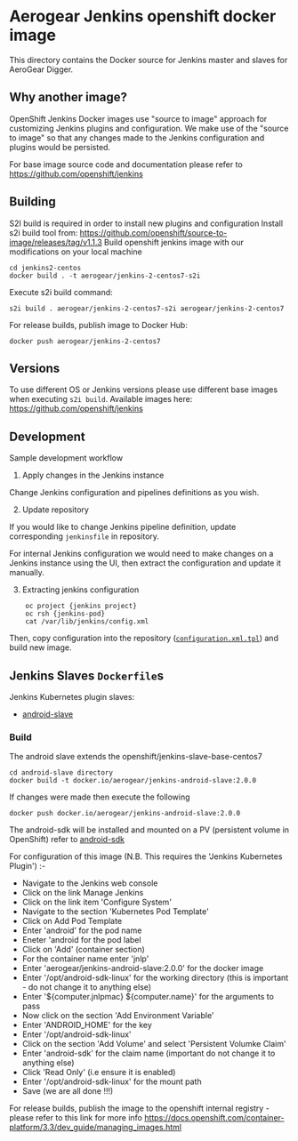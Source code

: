 # Aerogear Jenkins openshift docker image

This directory contains the Docker source for Jenkins master and slaves for AeroGear Digger.

## Why another image?

OpenShift Jenkins Docker images use "source to image" approach for customizing Jenkins plugins and configuration.
We make use of the "source to image" so that any changes made to the Jenkins configuration and plugins would be persisted.

For base image source code and documentation please refer to https://github.com/openshift/jenkins

## Building

S2I build is required in order to install new plugins and configuration
Install s2i build tool from: https://github.com/openshift/source-to-image/releases/tag/v1.1.3
Build openshift jenkins image with our modifications on your local machine

    cd jenkins2-centos
    docker build . -t aerogear/jenkins-2-centos7-s2i

Execute s2i build command:

    s2i build . aerogear/jenkins-2-centos7-s2i aerogear/jenkins-2-centos7

For release builds, publish image to Docker Hub:

    docker push aerogear/jenkins-2-centos7

## Versions

To use different OS or Jenkins versions please use different base images when executing `s2i build`.
Available images here: <https://github.com/openshift/jenkins>

## Development

Sample development workflow

1. Apply changes in the Jenkins instance

Change Jenkins configuration and pipelines definitions as you wish.

2. Update repository

If you would like to change Jenkins pipeline definition, update corresponding `jenkinsfile` in repository.

For internal Jenkins configuration we would need to make changes on a Jenkins instance using the UI,
then extract the configuration and update it manually.

3. Extracting jenkins configuration

```
    oc project {jenkins project}
    oc rsh {jenkins-pod}
    cat /var/lib/jenkins/config.xml
```

Then, copy configuration into the repository ([`configuration.xml.tpl`](./configuration/configuration.xml.tpl)) and build new image.


## Jenkins Slaves `Dockerfile`s

Jenkins Kubernetes plugin slaves:

-  [android-slave](./android-slave)

### Build

The android slave extends the openshift/jenkins-slave-base-centos7

    cd android-slave directory
    docker build -t docker.io/aerogear/jenkins-android-slave:2.0.0 

If changes were made then execute the following

    docker push docker.io/aerogear/jenkins-android-slave:2.0.0

The android-sdk will be installed and mounted on a PV (persistent volume in OpenShift) refer to [android-sdk](./android-sdk) 

For configuration of this image (N.B. This requires the 'Jenkins Kubernetes Plugin') :-

- Navigate to the Jenkins web console
- Click on the link Manage Jenkins
- Click on the link item 'Configure System'
- Navigate to the section 'Kubernetes Pod Template'
- Click on Add Pod Template
- Enter 'android' for the pod name
- Eneter 'android for the pod label
- Click on 'Add' (container section)
- For the container name enter 'jnlp'
- Enter 'aerogear/jenkins-android-slave:2.0.0' for the docker image
- Enter '/opt/android-sdk-linux' for the working directory (this is important - do not change it to anything else)
- Enter '${computer.jnlpmac} ${computer.name}' for the arguments to pass
- Now click on the section 'Add Environment Variable'
- Enter 'ANDROID_HOME' for the key
- Enter '/opt/android-sdk-linux'
- Click on the section 'Add Volume' and select 'Persistent Volumke Claim'
- Enter 'android-sdk' for the claim name (important do not change it to anything else)
- Click 'Read Only' (i.e ensure it is enabled)
- Enter '/opt/android-sdk-linux' for the mount path
- Save (we are all done !!!)



For release builds, publish the image to the openshift internal registry - please refer to this link for more info
https://docs.openshift.com/container-platform/3.3/dev_guide/managing_images.html
